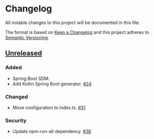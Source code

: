 # Changelog

All notable changes to this project will be documented in this file.

The format is based on [Keep a Changelog](http://keepachangelog.com/)
and this project adheres to [Semantic Versioning](http://semver.org/).

## [Unreleased](https://github.com/atomist/spring-sdm-seed/tree/HEAD)

### Added

-   Spring Boot SDM.
-   Add Kotlin Spring Boot generator. [#24](https://github.com/atomist-seeds/spring-sdm/issues/24)

### Changed

-   Move configuration to index.ts. [#31](https://github.com/atomist-seeds/spring-sdm/issues/31)

### Security

-   Update npm-run-all dependency. [#36](https://github.com/atomist-seeds/spring-sdm/issues/36)
